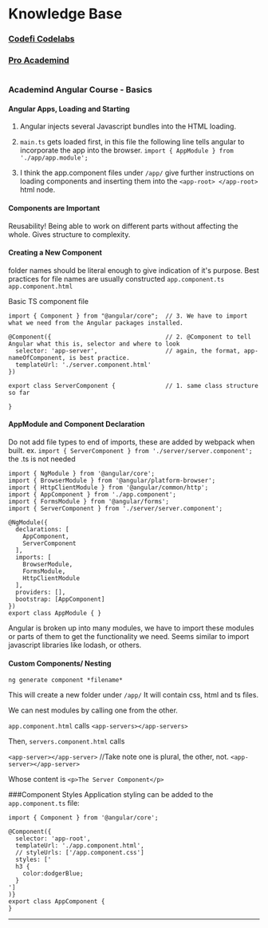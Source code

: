 # Knowledge Base 

### [Codefi Codelabs](https://www.codefiworks.com/codelabs/ )

### [Pro Academind](https://pro.academind.com/)
#
#
#
### Academind Angular Course - Basics

#### Angular Apps, Loading and Starting

1. Angular injects several Javascript bundles into the HTML loading. 

2. `main.ts` gets loaded first, in this file the following line tells angular to incorporate the app into the browser.
 `import { AppModule } from './app/app.module';`

3. I think the app.component files under `/app/` give further instructions on loading components and inserting them into the `<app-root> </app-root>` html node.

#### Components are Important

Reusability! Being able to work on different parts without affecting the whole. Gives structure to complexity.

#### Creating a New Component

folder names should be literal enough to give indication of it's purpose.
Best practices for file names are usually constructed `app.component.ts` `app.component.html`

Basic TS component file

```
import { Component } from "@angular/core";  // 3. We have to import what we need from the Angular packages installed.

@Component({                                // 2. @Component to tell Angular what this is, selector and where to look
  selector: 'app-server',                   // again, the format, app-nameOfComponent, is best practice.
  templateUrl: './server.component.html'
})

export class ServerComponent {              // 1. same class structure so far

}
```


#### AppModule and Component Declaration

Do not add file types to end of imports, these are added by webpack when built. ex.
`import { ServerComponent } from './server/server.component';`   the .ts is not needed

```
import { NgModule } from '@angular/core';
import { BrowserModule } from '@angular/platform-browser';
import { HttpClientModule } from '@angular/common/http';
import { AppComponent } from './app.component';
import { FormsModule } from '@angular/forms';
import { ServerComponent } from './server/server.component';

@NgModule({
  declarations: [
    AppComponent,
    ServerComponent
  ],
  imports: [
    BrowserModule,
    FormsModule,
    HttpClientModule
  ],
  providers: [], 
  bootstrap: [AppComponent]
})
export class AppModule { }
```
Angular is broken up into many modules, we have to import these modules or parts of them to get the functionality we need. Seems similar to import javascript libraries like lodash, or others.


#### Custom Components/ Nesting

`ng generate component *filename*`

This will create a new folder under `/app/`
It will contain css, html and ts files.

We can nest modules by calling one from the other. 

`app.component.html` calls
`<app-servers></app-servers>`

Then, `servers.component.html` calls

`<app-server></app-server>`   //Take note one is plural, the other, not.
`<app-server></app-server>`

Whose content is `<p>The Server Component</p>`


###Component Styles
Application styling can be added to the `app.component.ts` file:

```
import { Component } from '@angular/core';

@Component({
  selector: 'app-root',
  templateUrl: './app.component.html',
  // styleUrls: ['/app.component.css']
  styles: ['
  h3 {
    color:dodgerBlue;
  }
']
)}
export class AppComponent {
}
```

---------------------------------



